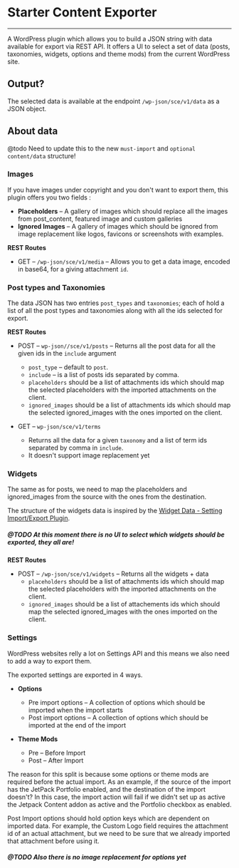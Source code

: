 # Starter Content Exporter
------

A WordPress plugin which allows you to build a JSON string with data available for export via REST API.
It offers a UI to select a set of data (posts, taxonomies, widgets, options and theme mods) from the current WordPress site.

## Output?
 
The selected data is available at the endpoint `/wp-json/sce/v1/data` as a JSON object.
 
## About data

@todo Need to update this to the new `must-import` and `optional content/data` structure!

### Images

If you have images under copyright and you don't want to export them, this plugin offers you two fields :

- **Placeholders** – A gallery of images which should replace all the images from post_content, featured image and custom galleries
- **Ignored Images** – A gallery of images which should be ignored from image replacement like logos, favicons or screenshots with examples.

**REST Routes**

- GET – `/wp-json/sce/v1/media` – Allows you to get a data image, encoded in base64, for a giving attachment `id`.

### Post types and Taxonomies

The data JSON has two entries `post_types` and `taxonomies`; each of hold a list of all the post types and taxonomies along  with all the ids selected for export.

**REST Routes**

* POST – `wp-json//sce/v1/posts` – Returns all the post data for all the given ids in the `include` argument
	- `post_type` – default to `post`.
	- `include` – is a list of posts ids separated by comma. 
	- `placeholders` should be a list of attachments ids which should map the selected placeholders with the imported attachments on the client.
	- `ignored_images` should be a list of attachments ids which should map the selected ignored_images with the ones imported on the client.

* GET – `wp-json/sce/v1/terms`
	- Returns all the data for a given `taxonomy` and a list of term ids separated by comma in `include`.
	- It doesn't support image replacement yet
 
### Widgets

The same as for posts, we need to map the placeholders and ignored_images from the source with the ones from the destination.

The structure of the widgets data is inspired by the [Widget Data - Setting Import/Export Plugin](https://wordpress.org/plugins/widget-settings-importexport).

##### @TODO At this moment there is no UI to select which widgets should be exported, they all are!

**REST Routes**

- POST – `/wp-json/sce/v1/widgets` – Returns all the widgets + data
	- `placeholders` should be a list of attachments ids which should map the selected placeholders with the imported attachments on the client.
	- `ignored_images` should be a list of attachements ids which should map the selected ignored_images with the ones imported on the client.

### Settings

WordPress websites relly a lot on Settings API and this means we also need to add a way to export them.

The exported settings are exported in 4 ways.

* **Options** 
	- Pre import options – A collection of options  which should be imported when the import starts
	- Post import options – A collection of options which should be imported at the end of the import

* **Theme Mods**
	- Pre – Before Import
	- Post – After Import

The reason for this split is because some options or theme mods are required before the actual import.
As an example, if the source of the import has the JetPack Portfolio enabled, and the destination of the import doesn't?
 In this case, the import action will fail if we didn't set up as active the Jetpack Content addon as active and the Portfolio checkbox as enabled.

Post Import options should hold option keys which are dependent on imported data.
For example, the Custom Logo field requires the attachment id of an actual attachment, but we need to be sure that we 
already imported that attachment before using it.

##### @TODO Also there is no image replacement for options yet
